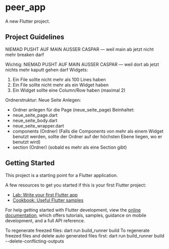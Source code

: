 # peer_app

A new Flutter project.

## Project Guidelines

NIEMAD PUSHT AUF MAIN AUSSER CASPAR — weil main ab jetzt nicht mehr breaken darf

Wichtig:
NIEMAD PUSHT AUF MAIN AUSSER CASPAR — weil dort ab jetzt nichts mehr kaputt gehen darf
Widgets:
1. Ein File sollte nicht mehr als 100 Lines haben
2. Ein File sollte nicht mehr als ein Widget haben
3. Ein Widget sollte eine Column/Row haben (maximal 2)

Ordnerstruktur:
Neue Seite Anlegen:
- Ordner anlegen für die Page (neue_seite_page)
Beinhaltet:
- neue_seite_page.dart
- neue_seite_body.dart
- neue_seite_wrapper.dart
- components (Ordner) (Falls die Components von mehr als einem Widget benutzt werden, sollte der Ordner auf der höchsten Ebene liegen, wo er benutzt wird)
- section (Ordner) (sobald es mehr als eine Section gibt)


## Getting Started

This project is a starting point for a Flutter application.

A few resources to get you started if this is your first Flutter project:

- [Lab: Write your first Flutter app](https://docs.flutter.dev/get-started/codelab)
- [Cookbook: Useful Flutter samples](https://docs.flutter.dev/cookbook)

For help getting started with Flutter development, view the
[online documentation](https://docs.flutter.dev/), which offers tutorials,
samples, guidance on mobile development, and a full API reference.

To regenerate freezed files: dart run build_runner build
To regenerate freezed files and delete auto generated files first: 
        dart run build_runner build --delete-conflicting-outputs